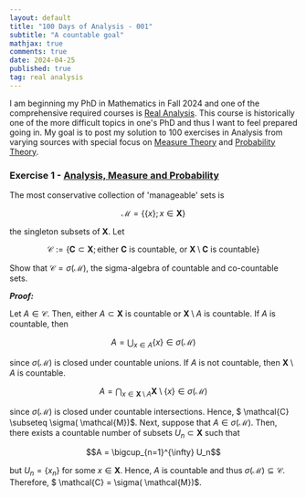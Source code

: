```yaml
---
layout: default
title: "100 Days of Analysis - 001"
subtitle: "A countable goal"
mathjax: true
comments: true
date: 2024-04-25
published: true
tag: real analysis
---
```


I am beginning my PhD in Mathematics in Fall 2024 and one of the comprehensive required courses is [Real Analysis](https://en.wikipedia.org/wiki/Real_analysis). This course is historically one of the more difficult topics in one's PhD and thus I want to feel prepared going in. My goal is to post my solution to 100 exercises in Analysis from varying sources with special focus on [Measure Theory](https://en.wikipedia.org/wiki/Measure_(mathematics)) and [Probability Theory](https://en.wikipedia.org/wiki/Probability_theory). 


### Exercise 1 - [Analysis, Measure and Probability](http://euclid.trentu.ca/pivato/Teaching/measure.pdf)

The most conservative collection of 'manageable' sets is 

$$ \mathcal{M} = \{\{x\} ; x \in \mathbf{X} \}$$

the singleton subsets of $\mathbf{X}$. Let 

$$ \mathcal{C} := \{\mathbf{C} \subset \mathbf{X}; \text{either } \mathbf{C} \text{ is countable, or } \mathbf{X}\setminus \mathbf{C} \text{ is countable} \}$$

Show that $\mathcal{C} = \sigma(\mathcal{M})$, the sigma-algebra of countable and co-countable sets. 

***Proof:***

Let $A \in  \mathcal{C}$. Then, either $A \subset \mathbf{X}$ is countable or $\mathbf{X} \setminus A$ is countable. If $A$ is countable, then 

$$A = \bigcup_{x \in A} \{x\} \in \sigma(\mathcal{M})$$

since $\sigma(\mathcal{M})$ is closed under countable unions. If $A$ is not countable, then $\mathbf{X} \setminus A$ is countable. 

$$A = \bigcap_{x \in \mathbf{X} \setminus A} \mathbf{X} \setminus \{x\} \in \sigma(\mathcal{M})$$

since $\sigma(\mathcal{M})$ is closed under countable intersections. Hence, $ \mathcal{C} \subseteq \sigma( \mathcal{M})$. Next, suppose that $A \in \sigma(\mathcal{M})$. Then, there exists a countable number of subsets $U_n \subset \mathbf{X}$ such that

$$A = \bigcup_{n=1}^{\infty} U_n$$

but $U_n = \{x_n\}$ for some $x \in \mathbf{X}$. Hence, $A$ is countable and thus $\sigma(\mathcal{M}) \subseteq  \mathcal{C}$. Therefore, $ \mathcal{C} = \sigma( \mathcal{M})$.